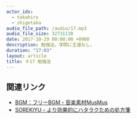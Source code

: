 ```yaml
---
actor_ids:
  - takahiro
  - shigetaka
audio_file_path: /audio/17.mp3
audio_file_size: 32731138
date: 2017-10-29 00:00:00 +0900
description: 勉強法。学問に王道なし。
duration: "17:03"
layout: article
title: ＃17 勉強法
---
```


## 関連リンク

- [BGM：フリーBGM・音楽素材MusMus](http://musmus.main.jp/)
- [SOREKIYU - より効果的にハタラクための処方箋](https://sorekiyu.jp)
